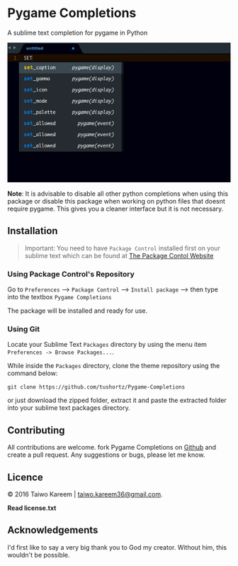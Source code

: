 # Pygame Completions

A sublime text completion for pygame in Python

![Pygame Completions](preview.gif)

**Note**: It is advisable to disable all other python completions when using this package or disable this package when working on python files that doesnt require pygame. This gives you a cleaner interface but it is not necessary.

## Installation
> Important: You need to have `Package Control` installed first on your sublime text which can be found at [The Package Contol Website](http://packagecontrol.io)

### Using Package Control's Repository

Go to `Preferences` --> `Package Control` --> `Install package` --> then type into the textbox `Pygame Completions`

The package will be installed and ready for use.


### Using Git

Locate your Sublime Text `Packages` directory by using the menu item `Preferences -> Browse Packages...`.

While inside the `Packages` directory, clone the theme repository using the command below:

    git clone https://github.com/tushortz/Pygame-Completions

or just download the zipped folder, extract it and paste the extracted folder into your sublime text packages directory.


## Contributing

All contributions are welcome. fork Pygame Completions on [Github](https://github.com/tushortz/Pygame-Completions) and create a pull request. Any suggestions or bugs, please let me know.

## Licence

© 2016 Taiwo Kareem | taiwo.kareem36@gmail.com.

**Read license.txt**

## Acknowledgements

I'd first like to say a very big thank you to God my creator. Without him, this wouldn't be possible.
